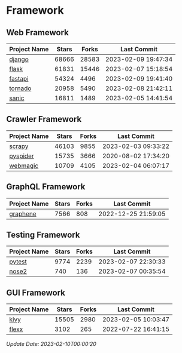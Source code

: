 # Framework

## Web Framework
| Project Name | Stars | Forks | Last Commit |
| ------------ | ----- | ----- | ----------- |
| [django](https://github.com/django/django) | 68666 | 28583 | 2023-02-09 19:47:34 |
| [flask](https://github.com/pallets/flask) | 61831 | 15446 | 2023-02-07 15:18:54 |
| [fastapi](https://github.com/tiangolo/fastapi) | 54324 | 4496 | 2023-02-09 19:41:40 |
| [tornado](https://github.com/tornadoweb/tornado) | 20958 | 5490 | 2023-02-08 21:42:11 |
| [sanic](https://github.com/sanic-org/sanic) | 16811 | 1489 | 2023-02-05 14:41:54 |

## Crawler Framework
| Project Name | Stars | Forks | Last Commit |
| ------------ | ----- | ----- | ----------- |
| [scrapy](https://github.com/scrapy/scrapy) | 46103 | 9855 | 2023-02-03 09:33:22 |
| [pyspider](https://github.com/binux/pyspider) | 15735 | 3666 | 2020-08-02 17:34:20 |
| [webmagic](https://github.com/code4craft/webmagic) | 10709 | 4105 | 2023-02-04 06:07:17 |

## GraphQL Framework
| Project Name | Stars | Forks | Last Commit |
| ------------ | ----- | ----- | ----------- |
| [graphene](https://github.com/graphql-python/graphene) | 7566 | 808 | 2022-12-25 21:59:05 |

## Testing Framework
| Project Name | Stars | Forks | Last Commit |
| ------------ | ----- | ----- | ----------- |
| [pytest](https://github.com/pytest-dev/pytest) | 9774 | 2239 | 2023-02-07 22:30:33 |
| [nose2](https://github.com/nose-devs/nose2) | 740 | 136 | 2023-02-07 00:35:54 |

## GUI Framework
| Project Name | Stars | Forks | Last Commit |
| ------------ | ----- | ----- | ----------- |
| [kivy](https://github.com/kivy/kivy) | 15505 | 2980 | 2023-02-05 10:03:47 |
| [flexx](https://github.com/flexxui/flexx) | 3102 | 265 | 2022-07-22 16:41:15 |

*Update Date: 2023-02-10T00:00:20*